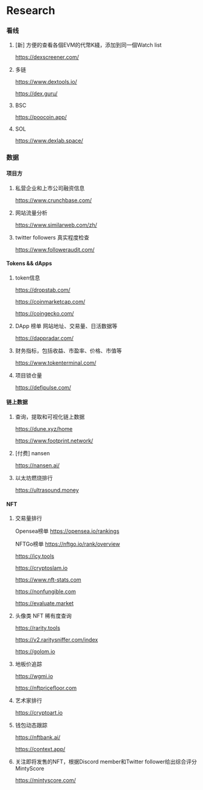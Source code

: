 # Research

### 看线

1. [新] 方便的查看各個EVM的代幣K綫，添加到同一個Watch list

   https://dexscreener.com/

2. 多链

   https://www.dextools.io/

   https://dex.guru/

3. BSC

   https://poocoin.app/
   
4. SOL

   https://www.dexlab.space/

### 数据

#### 项目方

1. 私营企业和上市公司融资信息

   https://www.crunchbase.com/

2. 网站流量分析

   https://www.similarweb.com/zh/ 

3. twitter followers 真实程度检查

   https://www.followeraudit.com/ 

#### Tokens && dApps

1. token信息

   https://dropstab.com/

   https://coinmarketcap.com/

   https://coingecko.com/

2. DApp 榜单 网站地址、交易量、日活数据等

   https://dappradar.com/

3. 财务指标，包括收益、市盈率、价格、市值等

   https://www.tokenterminal.com/

4. 项目锁仓量

   https://defipulse.com/ 

#### 链上数据

1. 查询，提取和可视化链上数据

   https://dune.xyz/home 

   https://www.footprint.network/

2. [付费] nansen

   https://nansen.ai/

3. 以太坊燃烧排行

   https://ultrasound.money

#### NFT

1. 交易量排行

   Opensea榜单 https://opensea.io/rankings

   NFTGo榜单 https://nftgo.io/rank/overview

   https://icy.tools

   https://cryptoslam.io

   https://www.nft-stats.com

   https://nonfungible.com

   https://evaluate.market

2. 头像类 NFT 稀有度查询

   https://rarity.tools

   https://v2.raritysniffer.com/index

   https://golom.io

3. 地板价追踪

   https://wgmi.io

   https://nftpricefloor.com

4. 艺术家排行

   https://cryptoart.io

5. 钱包动态跟踪

   https://nftbank.ai/

   https://context.app/

6. 关注即将发售的NFT，根据Discord member和Twitter follower给出综合评分MintyScore

   https://mintyscore.com/
